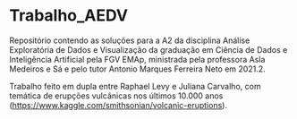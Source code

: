 # Trabalho_AEDV

Repositório contendo as soluções para a A2 da disciplina Análise Exploratória de Dados e Visualização da graduação em Ciência de Dados e Inteligência Artificial pela FGV EMAp, ministrada pela professora Asla Medeiros e Sá e pelo tutor Antonio Marques Ferreira Neto em 2021.2.

Trabalho feito em dupla entre Raphael Levy e Juliana Carvalho, com temática de erupções vulcânicas nos últimos 10.000 anos (https://www.kaggle.com/smithsonian/volcanic-eruptions).
